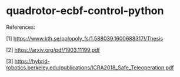 # quadrotor-ecbf-control-python

References:

[1] https://www.kth.se/polopoly_fs/1.588039.1600688317!/Thesis

[2] https://arxiv.org/pdf/1903.11199.pdf

[3] https://hybrid-robotics.berkeley.edu/publications/ICRA2018_Safe_Teleoperation.pdf
